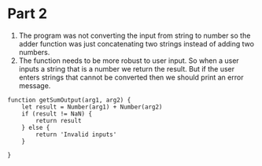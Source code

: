 # Part 2
1. The program was not converting the input from string to number so the adder function was just concatenating two strings instead of adding two numbers.
2. The function needs to be more robust to user input. So when a user inputs a string that is a number we return the result. But if the user enters strings that cannot be converted then we should print an error message.
```
function getSumOutput(arg1, arg2) {
	let result = Number(arg1) + Number(arg2)
	if (result != NaN) {
		return result
	} else {
		return 'Invalid inputs'
	}

}
```